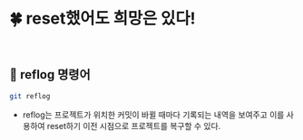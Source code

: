 # 🍀 reset했어도 희망은 있다!

<br>

## 🧸 **reflog** 명령어

```bash
git reflog
```

- reflog는 프로젝트가 위치한 커밋이 바뀔 때마다 기록되는 내역을 보여주고
  이를 사용하여 reset하기 이전 시점으로 프로젝트를 복구할 수 있다.
